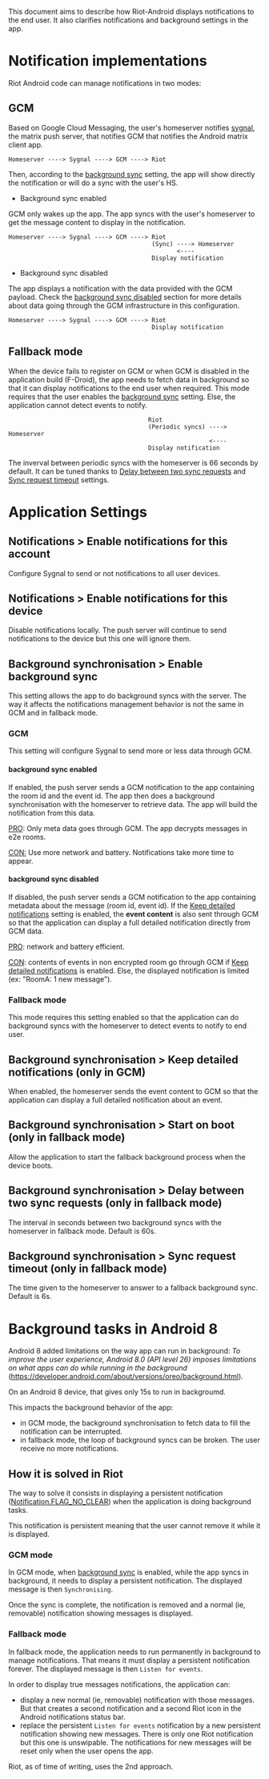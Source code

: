 This document aims to describe how Riot-Android displays notifications to the end user. It also clarifies notifications and background settings in the app.

# Notification implementations

Riot Android code can manage notifications in two modes:

## GCM

Based on Google Cloud Messaging, the user's homeserver notifies [sygnal](https://github.com/matrix-org/sygnal), the matrix push server, that notifies GCM that notifies the Android matrix client app.

`Homeserver ----> Sygnal ----> GCM ----> Riot`

Then, according to the [background sync](#background-synchronisation--enable-background-sync) setting, the app will show directly the notification or will do a sync with the user's HS.


  - Background sync enabled

GCM only wakes up the app. The app syncs with the user's homeserver to get the message content to display in the notification.

```
Homeserver ----> Sygnal ----> GCM ----> Riot
                                        (Sync) ----> Homeserver
                                               <---- 
                                        Display notification
```

 
  - Background sync disabled

The app displays a notification with the data provided with the GCM payload.
Check the [background sync disabled](#background-sync-disabled) section for more details about data going through the GCM infrastructure in this configuration.

```
Homeserver ----> Sygnal ----> GCM ----> Riot
                                        Display notification
```



## Fallback mode

When the device fails to register on GCM or when GCM is disabled in the application build (F-Droid), the app needs to fetch data in background so that it can display notifications to the end user when required.
This mode requires that the user enables the [background sync](#background-synchronisation--enable-background-sync) setting. Else, the application cannot detect events to notify.


```
                                       Riot
                                       (Periodic syncs) ----> Homeserver
                                                        <---- 
                                       Display notification
```

The inverval between periodic syncs with the homeserver is 66 seconds by default. It can be tuned thanks to [Delay between two sync requests](#background-synchronisation--delay-between-two-sync-requests-only-in-fallback-mode) and [Sync request timeout](#background-synchronisation--sync-request-timeout-only-in-fallback-mode) settings.


# Application Settings

## Notifications > Enable notifications for this account
 
Configure Sygnal to send or not notifications to all user devices. 

## Notifications > Enable notifications for this device

Disable notifications locally. The push server will continue to send notifications to the device but this one will ignore them.

## Background synchronisation > Enable background sync

This setting allows the app to do background syncs with the server. The way it affects the notifications management behavior is not the same in GCM and in fallback mode.

### GCM
This setting will configure Sygnal to send more or less data through GCM.

#### background sync enabled
If enabled, the push server sends a GCM notification to the app containing the room id and the event id.
The app then does a background synchronisation with the homeserver to retrieve data. The app will build the notification from this data.

<ins>PRO</ins>: Only meta data goes through GCM. The app decrypts messages in e2e rooms.

<ins>CON:</ins> Use more network and battery. Notifications take more time to appear.

#### background sync disabled
If disabled, the push server sends a GCM notification to the app containing metadata about the message (room id, event id).
If the [Keep detailed notifications](#background-synchronisation--keep-detailed-notifications-only-in-gcm) setting is enabled, the **event content** is also sent through GCM so that the application can display a full detailed notification directly from GCM data.

<ins>PRO</ins>: network and battery efficient.

<ins>CON</ins>: contents of events in non encrypted room go through GCM if [Keep detailed notifications](#background-synchronisation--keep-detailed-notifications-only-in-gcm) is enabled. Else, the displayed notification is limited (ex: "RoomA: 1 new message").


### Fallback mode

This mode requires this setting enabled so that the application can do background syncs with the homeserver to detect events to notify to end user.


## Background synchronisation > Keep detailed notifications (only in GCM)

When enabled, the homeserver sends the event content to GCM so that the application can display a full detailed notification about an event.

## Background synchronisation > Start on boot (only in fallback mode)

Allow the application to start the fallback background process when the device boots.

## Background synchronisation > Delay between two sync requests (only in fallback mode)

The interval in seconds between two background syncs with the homeserver in fallback mode. Default is 60s.

## Background synchronisation > Sync request timeout (only in fallback mode)

The time given to the homeserver to answer to a fallback background sync. Default is 6s.


# Background tasks in Android 8

Android 8 added limitations on the way app can run in background: *To improve the user experience, Android 8.0 (API level 26) imposes limitations on what apps can do while running in the background* (https://developer.android.com/about/versions/oreo/background.html).

On an Android 8 device, that gives only 15s to run in backgroumd.

This impacts the background behavior of the app:

- in GCM mode, the background synchronisation to fetch data to fill the notification can be interrupted.
- in fallback mode, the loop of background syncs can be broken. The user receive no more notifications.


## How it is solved in Riot

The way to solve it consists in displaying a persistent notification ([Notification.FLAG_NO_CLEAR](https://developer.android.com/reference/android/app/Notification.html#FLAG_NO_CLEAR)) when the application is doing background tasks.

This notification is persistent meaning that the user cannot remove it while it is displayed.

### GCM mode

In GCM mode, when [background sync](#background-synchronisation--enable-background-sync) is enabled, while the app syncs in background, it needs to display a persistent notification. The displayed message is then `Synchronising`.

Once the sync is complete, the notification is removed and a normal (ie, removable) notification showing messages is displayed.

### Fallback mode

In fallback mode, the application needs to run permanently in background to manage notifications. That means it must display a persistent notification forever. The displayed message is then `Listen for events`.

In order to display true messages notifications, the application can:

 - display a new normal (ie, removable) notification with those messages. But that creates a second notification and a second Riot icon in the Android notifications status bar.
 - replace the persistent `Listen for events` notification by a new persistent notification showing new messages. There is only one Riot notification but this one is unswipable. The notifications for new messages will be reset only when the user opens the app.
 
 Riot, as of time of writing, uses the 2nd approach.
